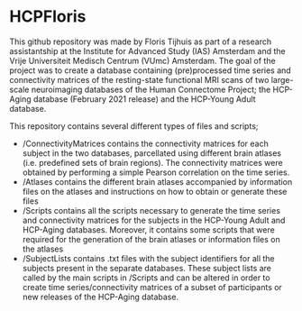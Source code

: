 # HCPFloris

This github repository was made by Floris Tijhuis as part of a research assistantship at the Institute for Advanced Study (IAS) Amsterdam and the Vrije Universiteit Medisch Centrum (VUmc) Amsterdam. The goal of the project was to create a database containing (pre)processed time series and connectivity matrices of the resting-state functional MRI scans of two large-scale neuroimaging databases of the Human Connectome Project; the HCP-Aging database (February 2021 release) and the HCP-Young Adult database.

This repository contains several different types of files and scripts;
* /ConnectivityMatrices contains the connectivity matrices for each subject in the two databases, parcellated using different brain atlases (i.e. predefined sets of brain regions). The connectivity matrices were obtained by performing a simple Pearson correlation on the time series.
* /Atlases contains the different brain atlases accompanied by information files on the atlases and instructions on how to obtain or generate these files
* /Scripts contains all the scripts necessary to generate the time series and connectivity matrices for the subjects in the HCP-Young Adult and HCP-Aging databases. Moreover, it contains some scripts that were required for the generation of the brain atlases or information files on the atlases
* /SubjectLists contains .txt files with the subject identifiers for all the subjects present in the separate databases. These subject lists are called by the main scripts in /Scripts and can be altered in order to create time series/connectivity matrices of a subset of participants or new releases of the HCP-Aging database.
